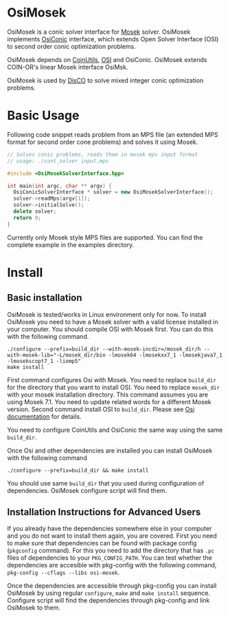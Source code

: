 # OsiMosek

OsiMosek is a conic solver interface for [Mosek][1] solver. OsiMosek
implements [OsiConic][2] interface, which extends Open Solver Interface (OSI)
to second order conic optimization problems.

OsiMosek depends on [CoinUtils][3], [OSI][4] and OsiConic. OsiMosek
extends COIN-OR's linear Mosek interface OsiMsk.

OsiMosek is used by [DisCO][6] to solve mixed integer conic optimization
problems.

# Basic Usage

Following code snippet reads problem from an MPS file (an extended MPS
format for second order cone problems) and solves it using Mosek.

```C++
// Solves conic problems, reads them in mosek mps input format
// usage: ./cont_solver input.mps

#include <OsiMosekSolverInterface.hpp>

int main(int argc, char ** argv) {
  OsiConicSolverInterface * solver = new OsiMosekSolverInterface();
  solver->readMps(argv[1]);
  solver->initialSolve();
  delete solver;
  return 0;
}
```

Currently only Mosek style MPS files are supported. You can find the complete
example in the examples directory.

# Install

## Basic installation

OsiMosek is tested/works in Linux environment only for now. To install
OsiMosek you need to have a Mosek solver with a valid license installed
in your computer. You should compile OSI with Mosek first. You can do this
with the following command.

```shell
./configure --prefix=build_dir --with-mosek-incdir=/mosek_dir/h --with-mosek-lib="-L/mosek_dir/bin -lmosek64 -lmosekxx7_1 -lmosekjava7_1 -lmosekscopt7_1 -liomp5"
make install
```

First command configures Osi with Mosek. You need to replace ```build_dir```
for the directory that you want to install OSI. You need to replace
```mosek_dir``` with your mosek installation directory. This command assumes
you are using Mosek 7.1. You need to update related words for a different Mosek
version. Second command install OSI to ```build_dir```. Please see
[Osi documentation][4] for details.

You need to configure CoinUtils and OsiConic the same way using the same
```build_dir```.

Once Osi and other dependencies are installed you can install OsiMosek with the
following command

```shell
./configure --prefix=build_dir && make install
```

You should use same ```build_dir``` that you used during configuration of
dependencies. OsiMosek configure script will find them.


## Installation Instructions for Advanced Users

If you already have the dependencies somewhere else in your computer and you do
not want to install them again, you are covered. First you need to make sure
that dependencies can be found with package config (```pkgconfig```
command). For this you need to add the directory that has ```.pc``` files of
dependencies to your ```PKG_CONFIG_PATH```. You can test whether the
dependencies are accesible with pkg-config with the following command,
```pkg-config --cflags --libs osi-mosek```.

Once the dependencies are accessible through pkg-config you can install
OsiMosek by using regular ```configure```, ```make``` and ```make install```
sequence.  Configure script will find the dependencies through pkg-config and
link OsiMosek to them.

[1]: https://mosek.com/
[2]: https://github.com/aykutbulut/OSI-CONIC
[3]: https://projects.coin-or.org/CoinUtils
[4]: https://projects.coin-or.org/Osi
[6]: https://github.com/aykutbulut/DisCO
